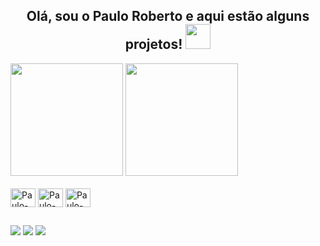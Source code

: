<h2 align = "center"> Olá, sou o Paulo Roberto e aqui estão alguns projetos! <img src="https://github.com/claytonjhamilton/claytonjhamilton/blob/main/images/waving_hand.gif" width="40px"></h1>



<img height="180" src="https://github-readme-stats.vercel.app/api?username=paulorobertobr&show_icons=true&theme=gotham&include_all_commits=true&count_private=true"/>
<img height="180" src="https://github-readme-stats.vercel.app/api/top-langs/?username=paulorobertobr&layout=compact&langs_count=7&theme=gotham"/>


<div style="display: inline_block"><br>
  <img align="center" alt="Paulo-html" height="30" width="40" src="https://cdn.jsdelivr.net/gh/devicons/devicon/icons/html5/html5-original.svg">
  <img align="center" alt="Paulo-css" height="30" width="40" src="https://cdn.jsdelivr.net/gh/devicons/devicon/icons/css3/css3-original.svg">
  <img align="center" alt="Paulo-git" height="30" width="40" src="https://cdn.jsdelivr.net/gh/devicons/devicon/icons/git/git-original.svg">
</div>

##

<div> 
  <a href = "mailto:paulo.robertobr@outlook.com"><img src="https://img.shields.io/badge/Gmail-D14836?style=for-the-badge&logo=gmail&logoColor=white"></a>
  <a href="https://www.linkedin.com/in/paulo-robertobr/" target="_blank"><img src="https://img.shields.io/badge/-LinkedIn-%230077B5?style=for-the-badge&logo=linkedin&logoColor=white" target="_blank"></a>
  <a href="https://open.spotify.com/user/257rr37ka9oazn6ma0ctc6nmm?si=ceca571d48354a50" target="_blank"><img src="https://img.shields.io/badge/Spotify-1ED760?&style=for-the-badge&logo=spotify&logoColor=white" target="_blank"></a> 
</div>
